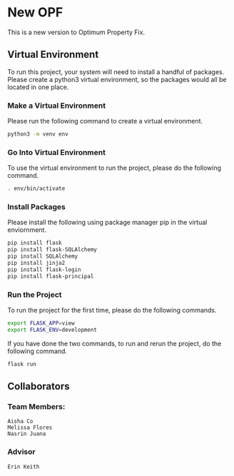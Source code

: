 # New OPF
This is a new version to Optimum Property Fix.

## Virtual Environment
To run this project, your system will need to install a handful of packages. Please create a python3 virtual environment, so the packages would all be located in one place. 

### Make a Virtual Environment
Please run the following command to create a virtual environment.

``` bash
python3 -m venv env
```
### Go Into Virtual Environment
To use the virtual environment to run the project, please do the following command.

```bash
. env/bin/activate
```

### Install Packages
Please install the following using package manager pip in the virtual enviornment.

```bash
pip install flask
pip install flask-SQLAlchemy
pip install SQLAlchemy
pip install jinja2
pip install flask-login
pip install flask-principal
```

### Run the Project
To run the project for the first time, please do the following commands.

```bash
export FLASK_APP=view
export FLASK_ENV=development
```
If you have done the two commands, to run and rerun the project, do the following command.

``` bash
flask run
```

## Collaborators

### Team Members:
    Aisha Co
    Melissa Flores
    Nasrin Juana

### Advisor
    Erin Keith
